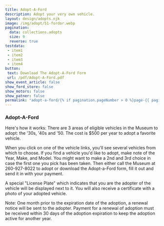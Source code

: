 ```yaml
---
title: Adopt-A-Ford
description: Adopt your very own vehicle.
layout: design/adopts.njk
image: /img/adopt/51-fordor.webp
pagination:
  data: collections.adopts
  size: 9
  reverse: true
testdata:
 - item1
 - item2
 - item3
 - item4
button: 
 text: Download The Adopt-A-Ford Form
 url: /pdf/Adopt-A-Ford.pdf
show_event_article: false
show_ford_store: false
show_motors: false
show_patner: false
permalink: "adopt-a-ford/{% if pagination.pageNumber > 0 %}page-{{ pagination.pageNumber + 1 }}/{% endif %}index.html"
---
```

### Adopt-A-Ford

Here's how it works: There are 3 areas of eligible vehicles in the Museum to adopt: the '30s, '40s and '50. The cost is $500 per year to adopt a favorite vehicle.

When you click on one of the vehicle links, you'll see several vehicles from which to choose. If you find a vehicle you'd like to adopt, make note of the Year, Make, and Model. You might want to make a 2nd and 3rd choice in case the first one you pick has been taken. Then either call the Museum at 260-927-8022 to adopt or download the Adopt-a-Ford form, fill it out and send it in with your payment.

A special "License Plate" which indicates that you are the adopter of the vehicle will be displayed next to it. You will also receive a certificate with a photo of your adopted vehicle.

Note: One month prior to the expiration date of the adoption, a renewal notice will be sent to the adopter. Payment for a renewal of adoption must be received within 30 days of the adoption expiration to keep the adoption active for another year.

